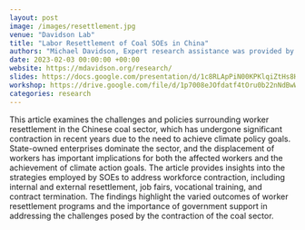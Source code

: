 ```yaml
---
layout: post
image: /images/resettlement.jpg
venue: "Davidson Lab"
title: "Labor Resettlement of Coal SOEs in China"
authors: "Michael Davidson, Expert research assistance was provided by: Kejun Chen, <strong>Zecheng (Justin) Li</strong>, and Yumeng Liu."
date: 2023-02-03 00:00:00 +00:00
website: https://mdavidson.org/research/
slides: https://docs.google.com/presentation/d/1c8RLApPiN00KPKlqiZtHs8Hmzm76PfoM/edit?usp=sharing&ouid=113433783715034268675&rtpof=true&sd=true
workshop: https://drive.google.com/file/d/1p7008eJOfdatf4tOru0b22nNdBwWau3S/view?usp=sharing
categories: research
---
```

This article examines the challenges and policies surrounding worker resettlement in the Chinese coal sector, which has undergone significant contraction in recent years due to the need to achieve climate policy goals. State-owned enterprises dominate the sector, and the displacement of workers has important implications for both the affected workers and the achievement of climate action goals. The article provides insights into the strategies employed by SOEs to address workforce contraction, including internal and external resettlement, job fairs, vocational training, and contract termination. The findings highlight the varied outcomes of worker resettlement programs and the importance of government support in addressing the challenges posed by the contraction of the coal sector.






